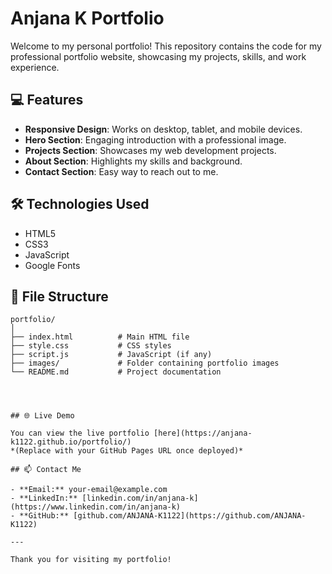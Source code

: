 # Anjana K Portfolio

Welcome to my personal portfolio! This repository contains the code for my professional portfolio website, showcasing my projects, skills, and work experience.

## 💻 Features

- **Responsive Design**: Works on desktop, tablet, and mobile devices.
- **Hero Section**: Engaging introduction with a professional image.
- **Projects Section**: Showcases my web development projects.
- **About Section**: Highlights my skills and background.
- **Contact Section**: Easy way to reach out to me.

## 🛠 Technologies Used

- HTML5
- CSS3
- JavaScript
- Google Fonts


## 📂 File Structure

```text
portfolio/
│
├── index.html          # Main HTML file
├── style.css           # CSS styles
├── script.js           # JavaScript (if any)
├── images/             # Folder containing portfolio images
└── README.md           # Project documentation




## 🌐 Live Demo

You can view the live portfolio [here](https://anjana-k1122.github.io/portfolio/)  
*(Replace with your GitHub Pages URL once deployed)*

## 📫 Contact Me

- **Email:** your-email@example.com  
- **LinkedIn:** [linkedin.com/in/anjana-k](https://www.linkedin.com/in/anjana-k)  
- **GitHub:** [github.com/ANJANA-K1122](https://github.com/ANJANA-K1122)

---

Thank you for visiting my portfolio!
